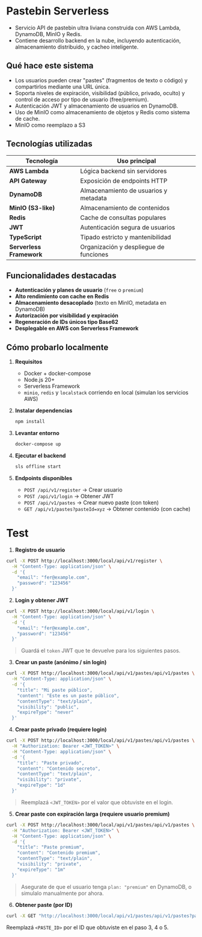 # Pastebin Serverless

- Servicio API de pastebin ultra liviana construida con AWS Lambda, DynamoDB, MinIO y Redis.
- Contiene desarrollo backend en la nube, incluyendo autenticación, almacenamiento distribuido, y cacheo inteligente.

## Qué hace este sistema

- Los usuarios pueden crear "pastes" (fragmentos de texto o código) y compartirlos mediante una URL única.
- Soporta niveles de expiración, visibilidad (público, privado, oculto) y control de acceso por tipo de usuario (free/premium).
- Autenticación JWT y almacenamiento de usuarios en DynamoDB.
- Uso de MinIO como almacenamiento de objetos y Redis como sistema de cache.
- MinIO como reemplazo a S3

## Tecnologías utilizadas

| Tecnología               | Uso principal                          |
| ------------------------ | -------------------------------------- |
| **AWS Lambda**           | Lógica backend sin servidores          |
| **API Gateway**          | Exposición de endpoints HTTP           |
| **DynamoDB**             | Almacenamiento de usuarios y metadata  |
| **MinIO (S3-like)**      | Almacenamiento de contenidos           |
| **Redis**                | Cache de consultas populares           |
| **JWT**                  | Autenticación segura de usuarios       |
| **TypeScript**           | Tipado estricto y mantenibilidad       |
| **Serverless Framework** | Organización y despliegue de funciones |

## Funcionalidades destacadas

- **Autenticación y planes de usuario** (`free` o `premium`)
- **Alto rendimiento con cache en Redis**
- **Almacenamiento desacoplado** (texto en MinIO, metadata en DynamoDB)
- **Autorización por visibilidad y expiración**
- **Regeneración de IDs únicos tipo Base62**
- **Desplegable en AWS con Serverless Framework**

## Cómo probarlo localmente

1. **Requisitos**

   - Docker + docker-compose
   - Node.js 20+
   - Serverless Framework
   - `minio`, `redis` y `localstack` corriendo en local (simulan los servicios AWS)

2. **Instalar dependencias**

   ```bash
   npm install
   ```

3. **Levantar entorno**

   ```bash
   docker-compose up
   ```

4. **Ejecutar el backend**

   ```bash
   sls offline start
   ```

5. **Endpoints disponibles**

   - `POST /api/v1/register` → Crear usuario
   - `POST /api/v1/login` → Obtener JWT
   - `POST /api/v1/pastes` → Crear nuevo paste (con token)
   - `GET /api/v1/pastes?pasteId=xyz` → Obtener contenido (con cache)

# Test

1.  **Registro de usuario**

```bash
curl -X POST http://localhost:3000/local/api/v1/register \
  -H "Content-Type: application/json" \
  -d '{
    "email": "fer@example.com",
    "password": "123456"
  }'
```

2. **Login y obtener JWT**

```bash
curl -X POST http://localhost:3000/local/api/v1/login \
  -H "Content-Type: application/json" \
  -d '{
    "email": "fer@example.com",
    "password": "123456"
  }'
```

> Guardá el `token` JWT que te devuelve para los siguientes pasos.

3. **Crear un paste (anónimo / sin login)**

```bash
curl -X POST http://localhost:3000/local/api/v1/pastes/api/v1/pastes \
  -H "Content-Type: application/json" \
  -d '{
    "title": "Mi paste público",
    "content": "Este es un paste público",
    "contentType": "text/plain",
    "visibility": "public",
    "expireType": "never"
  }'
```

4. **Crear paste privado (requiere login)**

```bash
curl -X POST http://localhost:3000/local/api/v1/pastes/api/v1/pastes \
  -H "Authorization: Bearer <JWT_TOKEN>" \
  -H "Content-Type: application/json" \
  -d '{
    "title": "Paste privado",
    "content": "Contenido secreto",
    "contentType": "text/plain",
    "visibility": "private",
    "expireType": "1d"
  }'
```

> Reemplazá `<JWT_TOKEN>` por el valor que obtuviste en el login.

5.  **Crear paste con expiración larga (requiere **usuario premium**)**

```bash
curl -X POST http://localhost:3000/local/api/v1/pastes/api/v1/pastes \
  -H "Authorization: Bearer <JWT_TOKEN>" \
  -H "Content-Type: application/json" \
  -d '{
    "title": "Paste premium",
    "content": "Contenido premium",
    "contentType": "text/plain",
    "visibility": "private",
    "expireType": "1m"
  }'
```

> Asegurate de que el usuario tenga `plan: "premium"` en DynamoDB, o simulalo manualmente por ahora.

6.  **Obtener paste (por ID)**

```bash
curl -X GET "http://localhost:3000/local/api/v1/pastes/api/v1/pastes?pasteId=<PASTE_ID>"
```

Reemplazá `<PASTE_ID>` por el ID que obtuviste en el paso 3, 4 o 5.
